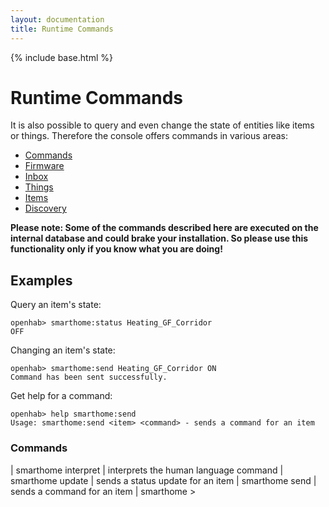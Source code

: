 ```yaml
---
layout: documentation
title: Runtime Commands
---
```


{% include base.html %}

# Runtime Commands

It is also possible to query and even change the state of entities like items or things. Therefore the console offers commands in various areas:

- [Commands](#commands)
- [Firmware](#firmware)
- [Inbox](#inbox)
- [Things](#things)
- [Items](#items)
- [Discovery](#discovery)

__Please note: Some of the commands described here are executed on the internal database and could brake your installation. So please use this functionality only if you know what you are doing!__


## Examples

Query an item's state:

```
openhab> smarthome:status Heating_GF_Corridor
OFF
```

Changing an item's state:

```
openhab> smarthome:send Heating_GF_Corridor ON
Command has been sent successfully.
```

Get help for a command:

```
openhab> help smarthome:send
Usage: smarthome:send <item> <command> - sends a command for an item
```


### Commands

| smarthome interpret <command> | interprets the human language command
| smarthome update <item> <state> | sends a status update for an item
| smarthome send <item> <command> | sends a command for an item
| smarthome > <script to execute> | Executes a script
| smarthome status <item> | shows the current status of an item

### Firmware

| smarthome firmware list <thingTypeUID> | Lists the available firmwares for a thing type.
| smarthome firmware status <thingUID> | lists the firmware status for a thing
| smarthome firmware update <thingUID> <firmware version> | updates the firmware for a thing

### Inbox

| smarthome inbox | lists all current inbox entries
| smarthome inbox listignored | lists all ignored inbox entries
| smarthome inbox approve <thingUID> <label> | creates a thing for an inbox entry
| smarthome inbox clear | clears all current inbox entries
| smarthome inbox ignore <thingUID> | ignores an inbox entry permanently

### Things

| smarthome things list | lists all things
| smarthome things clear | removes all managed things

### Items

| smarthome items list [<pattern>] | lists names and types of all items (matching the pattern, if given)
| smarthome items clear | removes all items
| smarthome items remove <itemName> | removes the given item

### Links

| smarthome links list | lists all links
| smarthome links addChannelLink <itemName> <channelUID> | links an item with a channel
| smarthome links removeChannelLink <itemName> <thingUID> | unlinks an item with a channel
| smarthome links clear | removes all managed links

### Discovery

| smarthome discovery start <thingTypeUID!bindingID> | runs a discovery on a given thing type or binding
| smarthome discovery enableBackgroundDiscovery <PID> | enables background discovery for the discovery service with the given PID
| smarthome discovery disableBackgroundDiscovery <PID> | disables background discovery for the discovery service with the given PID
